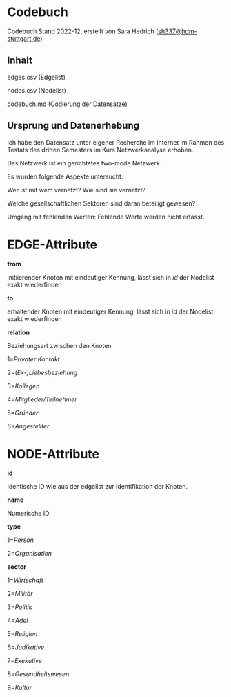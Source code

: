 # Codebuch
Codebuch Stand 2022-12, erstellt von Sara Hedrich (sh337@hdm-stuttgart.de)

## Inhalt
edges.csv (Edgelist)

nodes.csv (Nodelist)

codebuch.md (Codierung der Datensätze)

## Ursprung und Datenerhebung
Ich habe den Datensatz unter eigener Recherche im Internet im Rahmen des Testats des dritten Semesters im Kurs Netzwerkanalyse erhoben.

Das Netzwerk ist ein gerichtetes two-mode Netzwerk. 

Es wurden folgende Aspekte untersucht: 

Wer ist mit wem vernetzt? Wie sind sie vernetzt? 

Welche gesellschaftlichen Sektoren sind daran beteiligt gewesen? 

Umgang mit fehlenden Werten: Fehlende Werte werden nicht erfasst.

# EDGE-Attribute
**from**

initiierender Knoten mit eindeutiger Kennung, lässt sich in *id* der Nodelist exakt wiederfinden

**to**

erhaltender Knoten mit eindeutiger Kennung, lässt sich in *id* der Nodelist exakt wiederfinden

**relation**

Beziehungsart zwischen den Knoten

1=*Privater Kontakt*

2=*(Ex-)Liebesbeziehung*

3=*Kollegen*

4=*Mitglieder/Teilnehmer*

5=*Gründer*

6=*Angestellter*

# NODE-Attribute
**id**

Identische ID wie aus der edgelist zur Identifikation der Knoten.

**name**

Numerische ID. 

**type**

1=*Person*

2=*Organisation*

**sector**

1=*Wirtschaft*

2=*Militär*

3=*Politik*

4=*Adel*

5=*Religion*

6=*Judikative*

7=*Exekutive*

8=*Gesundheitswesen*

9=*Kultur*




